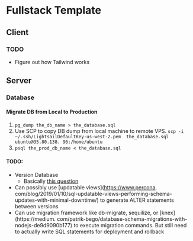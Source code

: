 # Fullstack Template

## Client

### TODO
- Figure out how Tailwind works

## Server

### Database
#### Migrate DB from Local to Production
1. `pg_dump the_db_name > the_database.sql`
2. Use SCP to copy DB dump from local machine to remote VPS. `scp -i ~/.ssh/LightsailDefaultKey-us-west-2.pem 
   the_database.sql ubuntu@35.80.138.
   96:/home/ubuntu`
3. `psql the_prod_db_name < the_database.sql`


#### TODO:
- Version Database
  - Basically [this question](https://stackoverflow.com/questions/175451/how-do-you-version-your-database-schema)
- Can possibly use [updatable views](https://www.percona.
  com/blog/2019/01/10/sql-updatable-views-performing-schema-updates-with-minimal-downtime/) to generate ALTER 
  statements between versions
- Can use migration framework like db-migrate, sequilize, or [knex](https://medium.
  com/patrik-bego/database-schema-migrations-with-nodejs-de9d9090b177) to execute migration commands. But still need 
  to actually write SQL statements for deployment and rollback